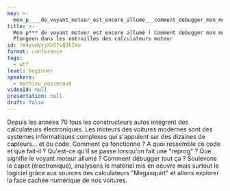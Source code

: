 ```yaml
---
key: >-
  mon_p____de_voyant_moteur_est_encore_allume___comment_debugger_mon_moteur___plongeon_dans_les_entrailles_des_calculateurs_moteur
title: >-
  Mon p*** de voyant moteur est encore allumé ! Comment debugger mon moteur ?
  Plongeon dans les entrailles des calculateurs moteur
id: fW4yvmVxjXb57vQJhIXu
format: conference
tags:
  - wtf
level: beginner
speakers:
  - mathieu_passenaud
videoId: null
presentation: null
draft: false
---
```

Depuis les années 70 tous les constructeurs autos intégrent des calculateurs électroniques.
Les moteurs des voitures modernes sont des systèmes informatiques complexes qui s'appuient sur des dizaines de capteurs... et du code. 
Comment ça fonctionne ? A quoi ressemble ce code et que fait-il ?
Qu'est-ce qu'il se passe lorsqu'on fait une "reprog" ? 
Que signifie le voyant moteur allumé ? Comment débugger tout ça ?
Soulevons le capot (électronique), analysons le matériel mis en oeuvre mais surtout le logiciel grâce aux sources des calculateurs "Megasquirt" et allons explorer la face cachée numérique de nos voitures.